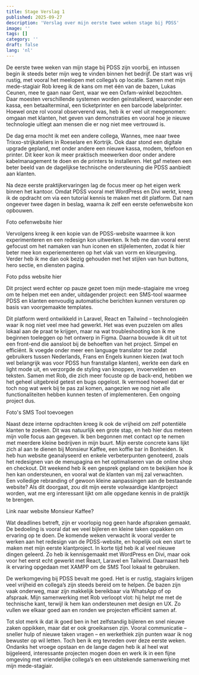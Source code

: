 ```yaml
---
title: Stage Verslag 1
published: 2025-09-27
description: 'Verslag over mijn eerste twee weken stage bij PDSS'
image: ''
tags: []
category: ''
draft: false 
lang: 'nl'
---
```


De eerste twee weken van mijn stage bij PDSS zijn voorbij, en intussen begin ik steeds beter mijn weg te vinden binnen het bedrijf. De start was vrij rustig, met vooral het meelopen met collega’s op locatie. Samen met mijn mede-stagiair Rob kreeg ik de kans om met één van de bazen, Lukas Ceunen, mee te gaan naar Gent, waar we een Oxfam-winkel bezochten. Daar moesten verschillende systemen worden geïnstalleerd, waaronder een kassa, een betaalterminal, een ticketprinter en een barcode labelprinter. Hoewel onze rol vooral observerend was, heb ik er veel uit meegenomen: omgaan met klanten, het geven van demonstraties en vooral hoe je nieuwe technologie uitlegt aan mensen die er nog niet mee vertrouwd is.

De dag erna mocht ik met een andere collega, Wannes, mee naar twee Trixxo-strijkateliers in Roeselare en Kortrijk. Ook daar stond een digitale upgrade gepland, met onder andere een nieuwe kassa, modem, telefoon en printer. Dit keer kon ik meer praktisch meewerken door onder andere kabelmanagement te doen en de printers te installeren. Het gaf meteen een beter beeld van de dagelijkse technische ondersteuning die PDSS aanbiedt aan klanten.

Na deze eerste praktijkervaringen lag de focus meer op het eigen werk binnen het kantoor. Omdat PDSS vooral met WordPress en Divi werkt, kreeg ik de opdracht om via een tutorial kennis te maken met dit platform. Dat nam ongeever twee dagen in beslag, waarna ik zelf een eerste oefenwebsite kon opbouwen.

Foto oefenwebsite hier

Vervolgens kreeg ik een kopie van de PDSS-website waarmee ik kon experimenteren en een redesign kon uitwerken. Ik heb me dan vooral eerst gefocust om het namaken van hun iconen en stijlelementen, zodat ik hier beter mee kon experiementeren op het vlak van vorm en kleurgeving. Verder heb ik me dan ook bezig gehouden met het stijlen van hun buttons, hero sectie, en diensten pagina.

Foto pdss website hier

Dit project werd echter op pauze gezet toen mijn mede-stagiaire me vroeg om te helpen met een ander, uitdagender project: een SMS-tool waarmee PDSS en klanten eenvoudig automatische berichten kunnen versturen op basis van voorgemaakte templates.

Dit platform werd ontwikkeld in Laravel, React en Tailwind – technologieën waar ik nog niet veel mee had gewerkt. Het was even puzzelen om alles lokaal aan de praat te krijgen, maar na wat troubleshooting kon ik me beginnen toeleggen op het ontwerp in Figma. Daarna bouwde ik dit uit tot een front-end die aansloot bij de behoeften van het project. Simpel en efficiënt. Ik voegde onder meer een language translator toe zodat gebruikers tussen Nederlands, Frans en Engels kunnen kiezen (wat toch wel belangrijk was voor PDSS hun franstalige klanten), werkte een dark en light mode uit, en verzorgde de styling van knoppen, invoervelden en teksten. Samen met Rob, die zich meer focuste op de back-end, hebben we het geheel uitgebreid getest en bugs opgelost. Ik vermoed hoewel dat er toch nog wat werk bij te pas zal komen, aangezien we nog niet alle functionaliteiten hebben kunnen testen of implementeren. Een ongoing project dus.

Foto's SMS Tool toevoegen

Naast deze interne opdrachten kreeg ik ook de vrijheid om zelf potentiële klanten te zoeken. Dit was natuurlijk een grote stap, en heb hier dus meteen mijn volle focus aan gegeven. Ik ben begonnen met contact op te nemen met meerdere kleine bedrijven in mijn buurt. Mijn eerste concrete kans lijkt zich al aan te dienen bij Monsieur Kaffee, een koffie bar in Bonheiden. Ik heb hun website geanalyseerd en enkele verbeterpunten genoteerd, zoals het redesignen van de menupagina en het optimaliseren van de online shop en checkout. Dit weekend heb ik een gesprek gepland om te bekijken hoe ik hen kan ondersteunen, en vooral wat de klanten van mij zal verwachten. Een volledige rebranding of gewoon kleine aanpassingen aan de bestaande website? Als dit doorgaat, zou dit mijn eerste volwaardige klantproject worden, wat me erg interessant lijkt om alle opgedane kennis in de praktijk te brengen.

Link naar website Monsieur Kaffee?

Wat deadlines betreft, zijn er voorlopig nog geen harde afspraken gemaakt. De bedoeling is vooral dat we veel bijleren en kleine taken oppakken om ervaring op te doen. De komende weken verwacht ik vooral verder te werken aan het redesign van de PDSS-website, en hopelijk ook een start te maken met mijn eerste klantproject.
In korte tijd heb ik al veel nieuwe dingen geleerd. Zo heb ik kennisgemaakt met WordPress en Divi, maar ook voor het eerst echt gewerkt met React, Laravel en Tailwind. Daarnaast heb ik ervaring opgedaan met XAMPP om de SMS Tool lokaal te gebruiken.

De werkomgeving bij PDSS bevalt me goed. Het is er rustig, stagiairs krijgen veel vrijheid en collega’s zijn steeds bereid om te helpen. De bazen zijn vaak onderweg, maar zijn makkelijk bereikbaar via WhatsApp of op afspraak. Mijn samenwerking met Rob verloopt vlot: hij helpt me met de technische kant, terwijl ik hem kan ondersteunen met design en UX. Zo vullen we elkaar goed aan en ronden we projecten efficiënt samen af.

Tot slot merk ik dat ik goed ben in het zelfstandig bijleren en snel nieuwe zaken oppikken, maar dat er ook groeikansen zijn. Vooral communicatie – sneller hulp of nieuwe taken vragen – en werkethiek zijn punten waar ik nog bewuster op wil letten. Toch ben ik erg tevreden over deze eerste weken. Ondanks het vroege opstaan en de lange dagen heb ik al heel wat bijgeleerd, interessante projecten mogen doen en werk ik in een fijne omgeving met vriendelijke collega’s en een uitstekende samenwerking met mijn mede-stagiair.

